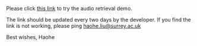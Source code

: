 Please click [this link](https://1c70c8926525cfabfc.gradio.live/) to try the audio retrieval demo.

The link should be updated every two days by the developer. If you find the link is not working, please ping haohe.liu@surrey.ac.uk

Best wishes,
Haohe